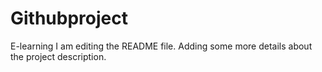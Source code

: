# Githubproject
E-learning
I am editing the README file. Adding some more details about the project description.
